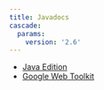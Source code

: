 ```yaml
---
title: Javadocs
cascade:
  params:
    version: '2.6'
---
```


<div class="javadocs-index">
  <ul>
      <li><a href="java/">Java Edition</a></li>
      <li><a href="gwt/">Google Web Toolkit</a></li>
  </ul>
</p>
